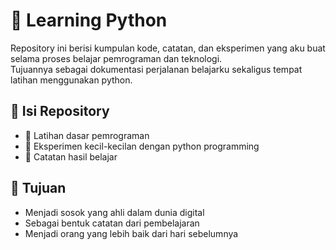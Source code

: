 # 📘 Learning Python 

Repository ini berisi kumpulan kode, catatan, dan eksperimen yang aku buat selama proses belajar pemrograman dan teknologi.  
Tujuannya sebagai dokumentasi perjalanan belajarku sekaligus tempat latihan menggunakan python.

## 📌 Isi Repository
- 🔹 Latihan dasar pemrograman
- 🔹 Eksperimen kecil-kecilan dengan python programming
- 🔹 Catatan hasil belajar

## 🎯 Tujuan
- Menjadi sosok yang ahli dalam dunia digital
- Sebagai bentuk catatan dari pembelajaran
- Menjadi orang yang lebih baik dari hari sebelumnya 


